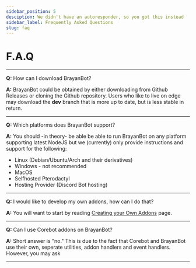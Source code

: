 ```yaml
---
sidebar_position: 5
desciption: We didn't have an autoresponder, so you got this instead
sidebar_label: Frequently Asked Questions
slug: faq
---
```


# F.A.Q

---


**Q:** How can I download BrayanBot?

**A:** BrayanBot could be obtained by either downloading from Github Releases or cloning the Github repository. Users who like to live on edge may download the **dev** branch that is more up to date, but is less stable in return.

---

**Q:** Which platforms does BrayanBot support?

**A:** You should -in theory- be able be able to run BrayanBot on any platform supporting latest NodeJS but we (currently) only provide instructions and support for the following:

- Linux (Debian/Ubuntu/Arch and their derivatives)
- Windows - not recommended
- MacOS
- Selfhosted Pterodactyl
- Hosting Provider (Discord Bot hosting)

---

**Q:** I would like to develop my own addons, how can I do that?

**A:** You will want to start by reading [Creating your Own Addons](/docs/Developers/Addons/creating-addons) page.

---

**Q:** Can I use Corebot addons on BrayanBot?

**A:** Short answer is "no." This is due to the fact that Corebot and BrayanBot use their own, seperate utilities, addon handlers and event handlers. However, you may ask

---